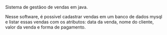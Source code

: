 Sistema de gestãoo de vendas em java.

Nesse software, é possivel cadastrar vendas em um banco de dados mysql e listar essas vendas com os atributos: data da venda, nome do cliente, valor da venda e forma de pagamento.
